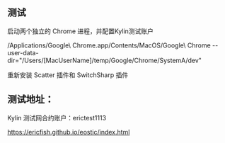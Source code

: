 ## 测试

启动两个独立的 Chrome 进程，并配置Kylin测试账户

/Applications/Google\ Chrome.app/Contents/MacOS/Google\ Chrome --user-data-dir="/Users/[MacUserName]/temp/Google/Chrome/SystemA/dev"

重新安装 Scatter 插件和 SwitchSharp 插件

## 测试地址：

Kylin 测试网合约账户：erictest1113

https://ericfish.github.io/eostic/index.html

